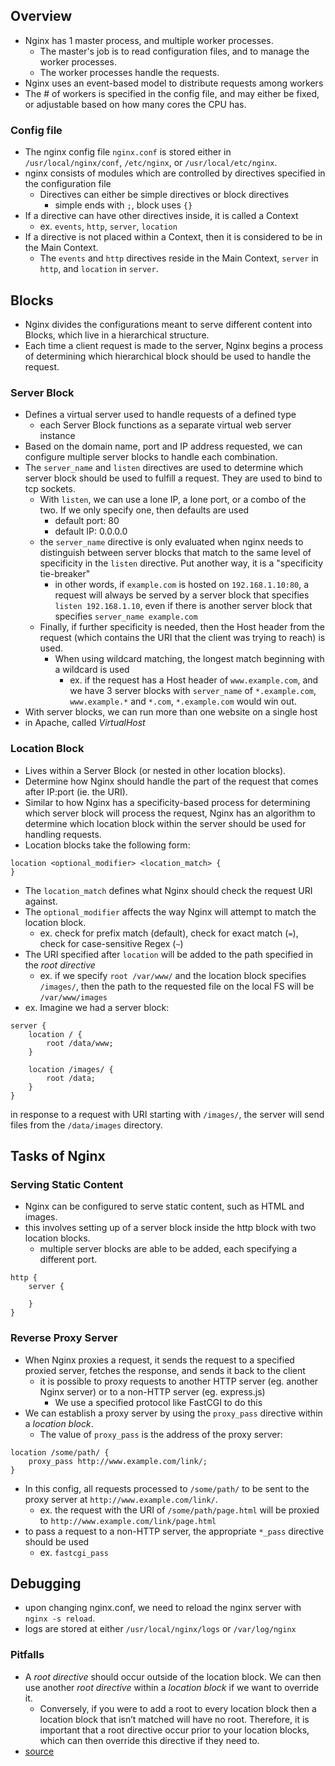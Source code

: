 
## Overview
- Nginx has 1 master process, and multiple worker processes.
	- The master's job is to read configuration files, and to manage the worker processes.
	- The worker processes handle the requests.
- Nginx uses an event-based model to distribute requests among workers
- The # of workers is specified in the config file, and may either be fixed, or adjustable based on how many cores the CPU has. 

### Config file
- The nginx config file `nginx.conf` is stored either in `/usr/local/nginx/conf`, `/etc/nginx`, or `/usr/local/etc/nginx`.
- nginx consists of modules which are controlled by directives specified in the configuration file
	- Directives can either be simple directives or block directives
		- simple ends with `;`, block uses `{}`
- If a directive can have other directives inside, it is called a Context 
	- ex. `events`, `http`, `server`, `location`
- If a directive is not placed within a Context, then it is considered to be in the Main Context. 
	- The `events` and `http` directives reside in the Main Context, `server` in `http`, and `location` in `server`.

## Blocks
- Nginx divides the configurations meant to serve different content into Blocks, which live in a hierarchical structure.
- Each time a client request is made to the server, Nginx begins a process of determining which hierarchical block should be used to handle the request.

### Server Block
- Defines a virtual server used to handle requests of a defined type
	- each Server Block functions as a separate virtual web server instance
- Based on the domain name, port and IP address requested, we can configure multiple server blocks to handle each combination.
- The `server_name` and `listen` directives are used to determine which server block should be used to fulfill a request. They are used to bind to tcp sockets.
	- With `listen`, we can use a lone IP, a lone port, or a combo of the two. If we only specify one, then defaults are used
		- default port: 80
		- default IP: 0.0.0.0
	- the `server_name` directive is only evaluated when nginx needs to distinguish between server blocks that match to the same level of specificity in the `listen` directive. Put another way, it is a "specificity tie-breaker" 
		- in other words, if `example.com` is hosted on `192.168.1.10:80`, a request will always be served by a server block that specifies `listen 192.168.1.10`, even if there is another server block that specifies `server_name example.com`
	- Finally, if further specificity is needed, then the Host header from the request (which contains the URI that the client was trying to reach) is used. 
		- When using wildcard matching, the longest match beginning with a wildcard is used
			- ex. if the request has a Host header of `www.example.com`, and we have 3 server blocks with `server_name` of `*.example.com`, `www.example.*` and `*.com`, `*.example.com` would win out.
- With server blocks, we can run more than one website on a single host
- in Apache, called *VirtualHost* 

### Location Block
- Lives within a Server Block (or nested in other location blocks).
- Determine how Nginx should handle the part of the request that comes after IP:port (ie. the URI).
- Similar to how Nginx has a specificity-based process for determining which server block will process the request, Nginx has an algorithm to determine which location block within the server should be used for handling requests.
- Location blocks take the following form:
```
location <optional_modifier> <location_match> {
}
```
- The `location_match` defines what Nginx should check the request URI against.
- The `optional_modifier` affects the way Nginx will attempt to match the location block.
	- ex. check for prefix match (default), check for exact match (`=`), check for case-sensitive Regex (`~`)
- The URI specified after `location` will be added to the path specified in the *root directive*
	- ex. if we specify `root /var/www/` and the location block specifies `/images/`, then the path to the requested file on the local FS will be `/var/www/images`
- ex. Imagine we had a server block:
```
server {
    location / {
        root /data/www;
    }

    location /images/ {
        root /data;
    }
}
```
in response to a request with URI starting with `/images/`, the server will send files from the `/data/images` directory. 

## Tasks of Nginx
### Serving Static Content
- Nginx can be configured to serve static content, such as HTML and images.
- this involves setting up of a server block inside the http block with two location blocks.
	- multiple server blocks are able to be added, each specifying a different port.
```
http {
	server {
		
	}
}
```

### Reverse Proxy Server
- When Nginx proxies a request, it sends the request to a specified proxied server, fetches the response, and sends it back to the client
	- it is possible to proxy requests to another HTTP server (eg. another Nginx server) or to a non-HTTP server (eg. express.js)
		- We use a specified protocol like FastCGI to do this
- We can establish a proxy server by using the `proxy_pass` directive within a *location block*.
	- The value of `proxy_pass` is the address of the proxy server:
```
location /some/path/ {
    proxy_pass http://www.example.com/link/;
}
```
- In this config, all requests processed to `/some/path/` to be sent to the proxy server at `http://www.example.com/link/`.
	- ex. the request with the URI of `/some/path/page.html` will be proxied to `http://www.example.com/link/page.html`
- to pass a request to a non-HTTP server, the appropriate `*_pass` directive should be used
	- ex. `fastcgi_pass`

## Debugging
- upon changing nginx.conf, we need to reload the nginx server with `nginx -s reload`.
- logs are stored at either `/usr/local/nginx/logs` or `/var/log/nginx`

### Pitfalls
- A *root directive* should occur outside of the location block. We can then use another *root directive* within a *location block* if we want to override it.
	- Conversely, if you were to add a root to every location block then a location block that isn’t matched will have no root. Therefore, it is important that a root directive occur prior to your location blocks, which can then override this directive if they need to.
- [source](https://www.nginx.com/resources/wiki/start/topics/tutorials/config_pitfalls/)
